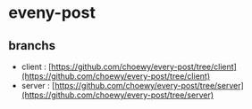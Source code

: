 # eveny-post

## branchs

- client : [https://github.com/choewy/every-post/tree/client](https://github.com/choewy/every-post/tree/client)
- server : [https://github.com/choewy/every-post/tree/server](https://github.com/choewy/every-post/tree/server)